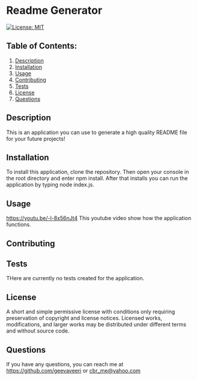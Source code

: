 # Readme Generator
  [![License: MIT](https://img.shields.io/badge/License-MIT-yellow.svg)](https://opensource.org/licenses/MIT)
  ## Table of Contents:
  1. [Description](#description) 
  2. [Installation](#Installation)
  3. [Usage](#Usage)  
  4. [Contributing](#Contributing)
  5. [Tests](#Tests)
  6. [License](#License)
  7. [Questions](#Questions)


## Description
This is an application you can use to generate a high quality README file for your future projects!

## Installation
To install this application, clone the repository. Then open your console in the root directory and enter npm install. After that installs you can run the application by typing node index.js.

## Usage
https://youtu.be/-l-8x56nJt4
 This youtube video show how the application functions.

## Contributing

## Tests
THere are currently no tests created for the application.

## License
A short and simple permissive license with conditions only requiring preservation of copyright and license notices. Licensed works, modifications, and larger works may be distributed under different terms and without source code.

## Questions
If you have any questions, you can reach me at https://github.com/geevaveeri or cbr_me@yahoo.com
